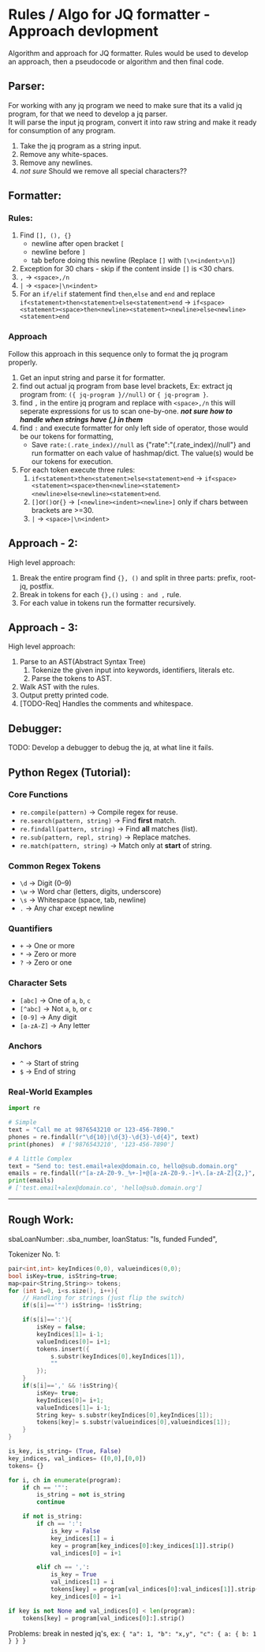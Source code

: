 # Rules / Algo for JQ formatter - Approach devlopment
Algorithm and approach for JQ formatter. Rules would be used to develop an approach, then a pseudocode or algorithm and then final code.

## Parser:
For working with any jq program we need to make sure that its a valid jq program, for that we need to develop a jq parser.  
It will parse the input jq program, convert it into raw string and make it ready for consumption of any program.
1. Take the jq program as a string input.
2. Remove any white-spaces.
3. Remove any newlines.
4. *not sure* Should we remove all special characters??

## Formatter:

### Rules:
1. Find `[], (), {}`
    - newline after open bracket `[`
    - newline before `]`
    - tab before doing this newline
(Replace `[]` with `[\n<indent>\n]`)
2. Exception for 30 chars - skip if the content inside `[]` is <30 chars.
3. `,` -> `<space>,/n`
4. `|` -> `<space>|\n<indent>`
5. For an `if/elif` statement find `then`,`else` and `end` and replace `if<statement>then<statement>else<statement>end` -> `if<space><statement><space>then<newline><statement><newline>else<newline><statement>end`

### Approach
Follow this approach in this sequence only to format the jq program properly.
1. Get an input string and parse it for formatter.
2. find out actual jq program from base level brackets, Ex:
extract jq program from: `({ jq-program }//null)` or `{ jq-program }`.
3. find `,` in the entire jq program and replace with `<space>,/n` this will seperate expressions for us to scan one-by-one. ***not sure how to handle when strings have (,) in them***
4. find `:` and execute formatter for only left side of operator, those would be our tokens for formatting,
    - Save `rate:(.rate_index)//null` as {"rate":"(.rate_index)//null"} and run formatter on each value of hashmap/dict. The value(s) would be our tokens for execution.
5. For each token execute three rules:
    1. `if<statement>then<statement>else<statement>end` -> `if<space><statement><space>then<newline><statement><newline>else<newline><statement>end`.
    3. `[]`or`()`or`{}` -> `[<newline><indent><newline>]` only if chars between brackets are >=30.
    2. `|` -> `<space>|\n<indent>`

## Approach - 2:
High level approach:
1. Break the entire program find `{}, ()` and split in three parts: prefix, root-jq, postfix.
2. Break in tokens for each `{},()` using `: and ,` rule.
3. For each value in tokens run the formatter recursively.

## Approach - 3:
High level approach:
1. Parse to an AST(Abstract Syntax Tree)
    1. Tokenize the given input into keywords, identifiers, literals etc.
    2. Parse the tokens to AST.
2. Walk AST with the rules.
3. Output pretty printed code.
4. [TODO-Req] Handles the comments and whitespace.


## Debugger:
TODO: Develop a debugger to debug the jq, at what line it fails.


## Python Regex (Tutorial):

### Core Functions
- `re.compile(pattern)` → Compile regex for reuse.
- `re.search(pattern, string)` → Find **first** match.
- `re.findall(pattern, string)` → Find **all** matches (list).
- `re.sub(pattern, repl, string)` → Replace matches.
- `re.match(pattern, string)` → Match only at **start** of string.
### Common Regex Tokens
- `\d` → Digit (0–9)  
- `\w` → Word char (letters, digits, underscore)  
- `\s` → Whitespace (space, tab, newline)  
- `.` → Any char except newline  
### Quantifiers
- `+` → One or more  
- `*` → Zero or more  
- `?` → Zero or one  
### Character Sets
- `[abc]` → One of `a`, `b`, `c`  
- `[^abc]` → Not `a`, `b`, or `c`  
- `[0-9]` → Any digit  
- `[a-zA-Z]` → Any letter  
### Anchors
- `^` → Start of string  
- `$` → End of string  


###  Real-World Examples
```python
import re

# Simple
text = "Call me at 9876543210 or 123-456-7890."
phones = re.findall(r"\d{10}|\d{3}-\d{3}-\d{4}", text)
print(phones)  # ['9876543210', '123-456-7890']

# A little Complex
text = "Send to: test.email+alex@domain.co, hello@sub.domain.org"
emails = re.findall(r"[a-zA-Z0-9._%+-]+@[a-zA-Z0-9.-]+\.[a-zA-Z]{2,}", text)
print(emails)  
# ['test.email+alex@domain.co', 'hello@sub.domain.org']
```
---


## Rough Work:
sbaLoanNumber: .sba_number,
loanStatus: "Is, funded Funded",

Tokenizer No. 1:
```C++
pair<int,int> keyIndices(0,0), valueindices(0,0);
bool isKey=true, isString=true;
map<pair<String,String>> tokens;
for (int i=0, i<s.size(), i++){
    // Handling for strings (just flip the switch)
    if(s[i]=='"') isString= !isString;

    if(s[i]==':'){
        isKey = false;
        keyIndices[1]= i-1;
        valueIndices[0]= i+1;
        tokens.insert({
            s.substr(keyIndices[0],keyIndices[1]),
            ""
        });
    }
    if(s[i]==',' && !isString){
        isKey= true;
        keyIndices[0]= i+1; 
        valueIndices[1]= i-1;
        String key= s.substr(keyIndices[0],keyIndices[1]);
        tokens[key]= s.substr(valueindices[0],valueindices[1]);
    }
}
```
```python
is_key, is_string= (True, False)
key_indices, val_indices= ([0,0],[0,0])
tokens= {}

for i, ch in enumerate(program):
    if ch == '"':
        is_string = not is_string
        continue

    if not is_string:
        if ch == ':':
            is_key = False
            key_indices[1] = i
            key = program[key_indices[0]:key_indices[1]].strip()
            val_indices[0] = i+1

        elif ch == ',':
            is_key = True
            val_indices[1] = i
            tokens[key] = program[val_indices[0]:val_indices[1]].strip()
            key_indices[0] = i+1

if key is not None and val_indices[0] < len(program):
    tokens[key] = program[val_indices[0]:].strip()

```
Problems: break in nested jq's, ex: `{ "a": 1, "b": "x,y", "c": { a: { b: 1 } } }`



